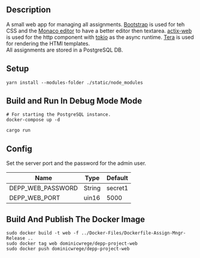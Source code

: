 ## Description

A small web app for managing all assignments. [Bootstrap](https://getbootstrap.com/) is used for teh CSS and the [Monaco editor](https://microsoft.github.io/monaco-editor/) to have a better editor then textarea.
[actix-web](https://github.com/actix/actix-web) is used for the http component with [tokio](https://github.com/tokio-rs/tokio) as the async runtime.
[Tera](https://github.com/Keats/tera) is used for rendering the HTMl templates.  
All assignments are stored in a PostgreSQL DB.

## Setup

```
yarn install --modules-folder ./static/node_modules
```

## Build and Run In Debug Mode Mode

```
# For starting the PostgreSQL instance.
docker-compose up -d

cargo run
```

## Config

Set the server port and the password for the admin user.

| Name              | Type   | Default |
| ----------------- | ------ | ------- |
| DEPP_WEB_PASSWORD | String | secret1 |
| DEPP_WEB_PORT     | uin16  | 5000    |

## Build And Publish The Docker Image

```
sudo docker build -t web -f ../Docker-Files/Dockerfile-Assign-Mngr-Release ..
sudo docker tag web dominicwrege/depp-project-web
sudo docker push dominicwrege/depp-project-web
```
